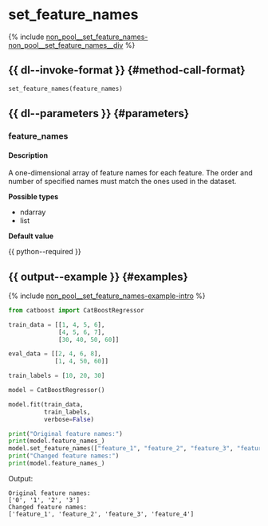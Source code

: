 # set_feature_names

{% include [non_pool__set_feature_names-non_pool__set_feature_names__div](../_includes/work_src/reusage-python/non_pool__set_feature_names__div.md) %}

## {{ dl--invoke-format }} {#method-call-format}

```python
set_feature_names(feature_names)
```

## {{ dl--parameters }} {#parameters}

### feature_names

#### Description

A one-dimensional array of feature names for each feature. The order and number of specified names must match the ones used in the dataset.

**Possible types**

- ndarray
- list

**Default value** 

{{ python--required }}



## {{ output--example }} {#examples}

{% include [non_pool__set_feature_names-example-intro](../_includes/work_src/reusage-python/example-intro.md) %}


```python
from catboost import CatBoostRegressor

train_data = [[1, 4, 5, 6],
              [4, 5, 6, 7],
              [30, 40, 50, 60]]

eval_data = [[2, 4, 6, 8],
             [1, 4, 50, 60]]

train_labels = [10, 20, 30]

model = CatBoostRegressor()

model.fit(train_data,
          train_labels,
          verbose=False)

print("Original feature names:")
print(model.feature_names_)
model.set_feature_names(["feature_1", "feature_2", "feature_3", "feature_4"])
print("Changed feature names:")
print(model.feature_names_)

```

Output:

```no-highlight
Original feature names:
['0', '1', '2', '3']
Changed feature names:
['feature_1', 'feature_2', 'feature_3', 'feature_4']
```

